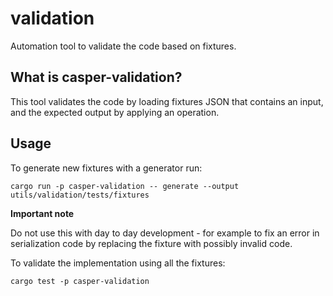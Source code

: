 validation
===============

Automation tool to validate the code based on fixtures.

What is casper-validation?
--------------------------------------

This tool validates the code by loading fixtures JSON that contains an input, and the expected output by applying an operation.

Usage
--------------------------------------

To generate new fixtures with a generator run:

```
cargo run -p casper-validation -- generate --output utils/validation/tests/fixtures
```

**Important note**

Do not use this with day to day development - for example to fix an error in serialization code by replacing the fixture with possibly invalid code.

To validate the implementation using all the fixtures:

```
cargo test -p casper-validation
```

